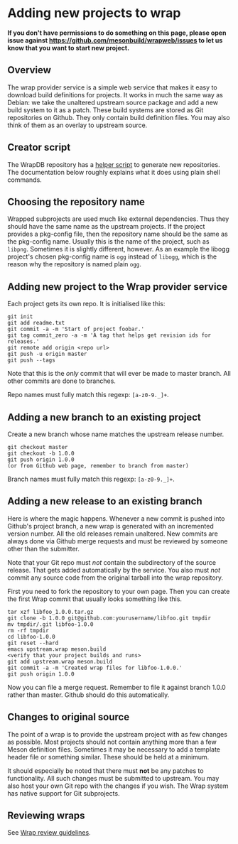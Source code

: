 # Adding new projects to wrap

**If you don't have permissions to do something on this page, please open issue against https://github.com/mesonbuild/wrapweb/issues to let us know that you want to start new project.**

## Overview

The wrap provider service is a simple web service that makes it easy to download build definitions for projects. It works in much the same way as Debian: we take the unaltered upstream source package and add a new build system to it as a patch. These build systems are stored as Git repositories on Github. They only contain build definition files. You may also think of them as an overlay to upstream source.

## Creator script

The WrapDB repository has a [helper script](https://github.com/mesonbuild/wrapweb/blob/master/tools/repoinit.py) to generate new repositories. The documentation below roughly explains what it does using plain shell commands.

## Choosing the repository name

Wrapped subprojects are used much like external dependencies. Thus they should have the same name as the upstream projects. If the project provides a pkg-config file, then the repository name should be the same as the pkg-config name. Usually this is the name of the project, such as `libpng`. Sometimes it is slightly different, however. As an example the libogg project's chosen pkg-config name is `ogg` instead of `libogg`, which is the reason why the repository is named plain `ogg`.

## Adding new project to the Wrap provider service

Each project gets its own repo. It is initialised like this:

    git init
    git add readme.txt
    git commit -a -m 'Start of project foobar.'
    git tag commit_zero -a -m 'A tag that helps get revision ids for releases.'
    git remote add origin <repo url>
    git push -u origin master
    git push --tags

Note that this is the *only* commit that will ever be made to master branch. All other commits are done to branches.

Repo names must fully match this regexp: `[a-z0-9._]+`.

## Adding a new branch to an existing project

Create a new branch whose name matches the upstream release number.

    git checkout master
    git checkout -b 1.0.0
    git push origin 1.0.0
    (or from Github web page, remember to branch from master)

Branch names must fully match this regexp: `[a-z0-9._]+`.

## Adding a new release to an existing branch

Here is where the magic happens. Whenever a new commit is pushed into Github's project branch, a new wrap is generated with an incremented version number. All the old releases remain unaltered. New commits are always done via Github merge requests and must be reviewed by someone other than the submitter.

Note that your Git repo must *not* contain the subdirectory of the source release. That gets added automatically by the service. You also must *not* commit any source code from the original tarball into the wrap repository.

First you need to fork the repository to your own page. Then you can create the first Wrap commit that usually looks something like this.

    tar xzf libfoo_1.0.0.tar.gz
    git clone -b 1.0.0 git@github.com:yourusername/libfoo.git tmpdir
    mv tmpdir/.git libfoo-1.0.0
    rm -rf tmpdir
    cd libfoo-1.0.0
    git reset --hard
    emacs upstream.wrap meson.build
    <verify that your project builds and runs>
    git add upstream.wrap meson.build
    git commit -a -m 'Created wrap files for libfoo-1.0.0.'
    git push origin 1.0.0

Now you can file a merge request. Remember to file it against branch 1.0.0 rather than master. Github should do this automatically.

## Changes to original source

The point of a wrap is to provide the upstream project with as few changes as possible. Most projects should not contain anything more than a few Meson definition files. Sometimes it may be necessary to add a template header file or something similar. These should be held at a minimum.

It should especially be noted that there must **not** be any patches to functionality. All such changes must be submitted to upstream. You may also host your own Git repo with the changes if you wish. The Wrap system has native support for Git subprojects.

## Reviewing wraps 

See [Wrap review guidelines](Wrap-review-guidelines.md).
